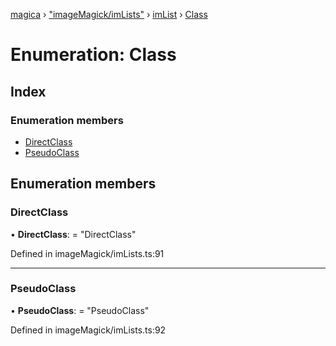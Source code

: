 [magica](../README.md) › ["imageMagick/imLists"](../modules/_imagemagick_imlists_.md) › [imList](../modules/_imagemagick_imlists_.imlist.md) › [Class](_imagemagick_imlists_.imlist.class.md)

# Enumeration: Class

## Index

### Enumeration members

* [DirectClass](_imagemagick_imlists_.imlist.class.md#directclass)
* [PseudoClass](_imagemagick_imlists_.imlist.class.md#pseudoclass)

## Enumeration members

###  DirectClass

• **DirectClass**: = "DirectClass"

Defined in imageMagick/imLists.ts:91

___

###  PseudoClass

• **PseudoClass**: = "PseudoClass"

Defined in imageMagick/imLists.ts:92
